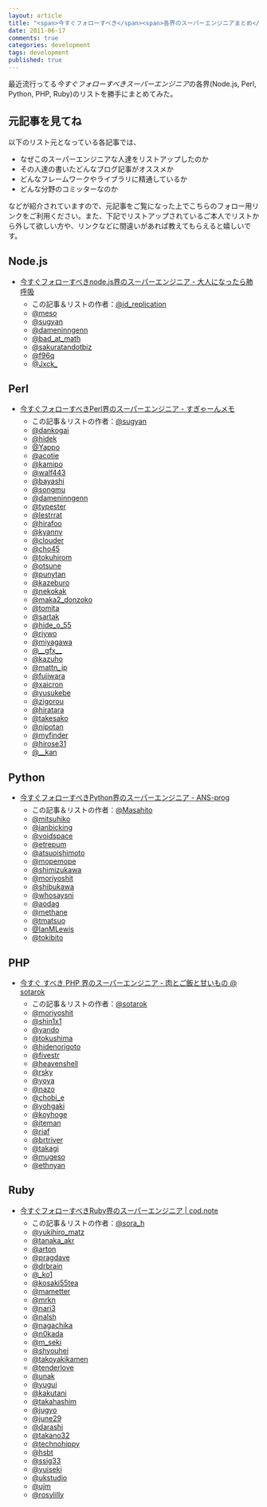 ```yaml
---
layout: article
title: "<span>今すぐフォローすべき</span><span>各界のスーパーエンジニアまとめ</span>"
date: 2011-06-17
comments: true
categories: development
tags: development
published: true
---
```


最近流行ってる*今すぐフォローすべきスーパーエンジニア*の各界(Node.js, Perl, Python, PHP, Ruby)のリストを勝手にまとめてみた。

<!-- READMORE -->


## 元記事を見てね

以下のリスト元となっている各記事では、

- なぜこのスーパーエンジニアな人達をリストアップしたのか
- その人達の書いたどんなブログ記事がオススメか
- どんなフレームワークやライブラリに精通しているか
- どんな分野のコミッターなのか

などが紹介されていますので、元記事をご覧になった上でこちらのフォロー用リンクをご利用ください。また、下記でリストアップされているご本人でリストから外して欲しい方や、リンクなどに間違いがあれば教えてもらえると嬉しいです。


## Node.js

- [今すぐフォローすべきnode.js界のスーパーエンジニア - 大人になったら肺呼吸](http://d.hatena.ne.jp/replication/20110615/1308063792)
    - <div style="margin-top: 5px">この記事＆リストの作者：<a href="http://twitter.com/id_replication" class="twitter-follow-button">@id_replication</a></div>
    - <a href="http://twitter.com/meso" class="twitter-follow-button">@meso</a>
    - <a href="http://twitter.com/sugyan" class="twitter-follow-button">@sugyan</a>
    - <a href="http://twitter.com/dameninngenn" class="twitter-follow-button">@dameninngenn</a>
    - <a href="http://twitter.com/bad_at_math" class="twitter-follow-button">@bad\_at\_math</a>
    - <a href="http://twitter.com/sakuratandotbiz" class="twitter-follow-button">@sakuratandotbiz</a>
    - <a href="http://twitter.com/f96q" class="twitter-follow-button">@f96q</a>
    - <a href="http://twitter.com/Jxck_" class="twitter-follow-button">@Jxck\_</a>


## Perl

- [今すぐフォローすべきPerl界のスーパーエンジニア - すぎゃーんメモ](http://d.hatena.ne.jp/sugyan/20110616/1308203734)
    - <div style="margin-top: 5px">この記事＆リストの作者：<a href="http://twitter.com/sugyan" class="twitter-follow-button">@sugyan</a></div>
    - <a href="http://twitter.com/dankogai" class="twitter-follow-button">@dankogai</a>
    - <a href="http://twitter.com/hidek" class="twitter-follow-button">@hidek</a>
    - <a href="http://twitter.com/Yappo" class="twitter-follow-button">@Yappo</a>
    - <a href="http://twitter.com/acotie" class="twitter-follow-button">@acotie</a>
    - <a href="http://twitter.com/kamipo" class="twitter-follow-button">@kamipo</a>
    - <a href="http://twitter.com/walf443" class="twitter-follow-button">@walf443</a>
    - <a href="http://twitter.com/bayashi" class="twitter-follow-button">@bayashi</a>
    - <a href="http://twitter.com/songmu" class="twitter-follow-button">@songmu</a>
    - <a href="http://twitter.com/dameninngenn" class="twitter-follow-button">@dameninngenn</a>
    - <a href="http://twitter.com/typester" class="twitter-follow-button">@typester</a>
    - <a href="http://twitter.com/lestrrat" class="twitter-follow-button">@lestrrat</a>
    - <a href="http://twitter.com/hirafoo" class="twitter-follow-button">@hirafoo</a>
    - <a href="http://twitter.com/kyanny" class="twitter-follow-button">@kyanny</a>
    - <a href="http://twitter.com/clouder" class="twitter-follow-button">@clouder</a>
    - <a href="http://twitter.com/cho45" class="twitter-follow-button">@cho45</a>
    - <a href="http://twitter.com/tokuhirom" class="twitter-follow-button">@tokuhirom</a>
    - <a href="http://twitter.com/otsune" class="twitter-follow-button">@otsune</a>
    - <a href="http://twitter.com/punytan" class="twitter-follow-button">@punytan</a>
    - <a href="http://twitter.com/kazeburo" class="twitter-follow-button">@kazeburo</a>
    - <a href="http://twitter.com/nekokak" class="twitter-follow-button">@nekokak</a>
    - <a href="http://twitter.com/maka2_donzoko" class="twitter-follow-button">@maka2\_donzoko</a>
    - <a href="http://twitter.com/tomita" class="twitter-follow-button">@tomita</a>
    - <a href="http://twitter.com/sartak" class="twitter-follow-button">@sartak</a>
    - <a href="http://twitter.com/hide_o_55" class="twitter-follow-button">@hide\_o\_55</a>
    - <a href="http://twitter.com/riywo" class="twitter-follow-button">@riywo</a>
    - <a href="http://twitter.com/miyagawa" class="twitter-follow-button">@miyagawa</a>
    - <a href="http://twitter.com/__gfx__" class="twitter-follow-button">@\_\_gfx\_\_</a>
    - <a href="http://twitter.com/kazuho" class="twitter-follow-button">@kazuho</a>
    - <a href="http://twitter.com/mattn_jp" class="twitter-follow-button">@mattn_jp</a>
    - <a href="http://twitter.com/fujiwara" class="twitter-follow-button">@fujiwara</a>
    - <a href="http://twitter.com/xaicron" class="twitter-follow-button">@xaicron</a>
    - <a href="http://twitter.com/yusukebe" class="twitter-follow-button">@yusukebe</a>
    - <a href="http://twitter.com/zigorou" class="twitter-follow-button">@zigorou</a>
    - <a href="http://twitter.com/hiratara" class="twitter-follow-button">@hiratara</a>
    - <a href="http://twitter.com/takesako" class="twitter-follow-button">@takesako</a>
    - <a href="http://twitter.com/nipotan" class="twitter-follow-button">@nipotan</a>
    - <a href="http://twitter.com/myfinder" class="twitter-follow-button">@myfinder</a>
    - <a href="http://twitter.com/hirose31" class="twitter-follow-button">@hirose31</a>
    - <a href="http://twitter.com/__kan" class="twitter-follow-button">@\_\_kan</a>


## Python

- [今すぐフォローすべきPython界のスーパーエンジニア - ANS-prog](http://answer.pythonpath.jp/questions/360/python)
    - <div style="margin-top: 5px">この記事＆リストの作者：<a href="http://twitter.com/Masahito" class="twitter-follow-button">@Masahito</a></div>
    - <a href="http://twitter.com/mitsuhiko" class="twitter-follow-button">@mitsuhiko</a>
    - <a href="http://twitter.com/ianbicking" class="twitter-follow-button">@ianbicking</a>
    - <a href="http://twitter.com/voidspace" class="twitter-follow-button">@voidspace</a>
    - <a href="http://twitter.com/etrepum" class="twitter-follow-button">@etrepum</a>
    - <a href="http://twitter.com/atsuoishimoto" class="twitter-follow-button">@atsuoishimoto</a>
    - <a href="http://twitter.com/mopemope" class="twitter-follow-button">@mopemope</a>
    - <a href="http://twitter.com/shimizukawa" class="twitter-follow-button">@shimizukawa</a>
    - <a href="http://twitter.com/moriyoshit" class="twitter-follow-button">@moriyoshit</a>
    - <a href="http://twitter.com/shibukawa" class="twitter-follow-button">@shibukawa</a>
    - <a href="http://twitter.com/whosaysni" class="twitter-follow-button">@whosaysni</a>
    - <a href="http://twitter.com/aodag" class="twitter-follow-button">@aodag</a>
    - <a href="http://twitter.com/methane" class="twitter-follow-button">@methane</a>
    - <a href="http://twitter.com/tmatsuo" class="twitter-follow-button">@tmatsuo</a>
    - <a href="http://twitter.com/IanMLewis" class="twitter-follow-button">@IanMLewis</a>
    - <a href="http://twitter.com/tokibito" class="twitter-follow-button">@tokibito</a>


## PHP

- [今すぐ すべき PHP 界のスーパーエンジニア - 肉とご飯と甘いもの @ sotarok](http://d.hatena.ne.jp/sotarok/20110617/1308227462)
    - <div style="margin-top: 5px">この記事＆リストの作者：<a href="http://twitter.com/sotarok" class="twitter-follow-button">@sotarok</a></div>
    - <a href="http://twitter.com/moriyoshit" class="twitter-follow-button">@moriyoshit</a>
    - <a href="http://twitter.com/shin1x1" class="twitter-follow-button">@shin1x1</a>
    - <a href="http://twitter.com/yando" class="twitter-follow-button">@yando</a>
    - <a href="http://twitter.com/tokushima" class="twitter-follow-button">@tokushima</a>
    - <a href="http://twitter.com/hidenorigoto" class="twitter-follow-button">@hidenorigoto</a>
    - <a href="http://twitter.com/fivestr" class="twitter-follow-button">@fivestr</a>
    - <a href="http://twitter.com/heavenshell" class="twitter-follow-button">@heavenshell</a>
    - <a href="http://twitter.com/rsky" class="twitter-follow-button">@rsky</a>
    - <a href="http://twitter.com/yoya" class="twitter-follow-button">@yoya</a>
    - <a href="http://twitter.com/nazo" class="twitter-follow-button">@nazo</a>
    - <a href="http://twitter.com/chobi_e" class="twitter-follow-button">@chobi\_e</a>
    - <a href="http://twitter.com/yohgaki" class="twitter-follow-button">@yohgaki</a>
    - <a href="http://twitter.com/koyhoge" class="twitter-follow-button">@koyhoge</a>
    - <a href="http://twitter.com/iteman" class="twitter-follow-button">@iteman</a>
    - <a href="http://twitter.com/riaf" class="twitter-follow-button">@riaf</a>
    - <a href="http://twitter.com/brtriver" class="twitter-follow-button">@brtriver</a>
    - <a href="http://twitter.com/takagi" class="twitter-follow-button">@takagi</a>
    - <a href="http://twitter.com/mugeso" class="twitter-follow-button">@mugeso</a>
    - <a href="http://twitter.com/ethnyan" class="twitter-follow-button">@ethnyan</a>


## Ruby

- [今すぐフォローすべきRuby界のスーパーエンジニア \| cod.note](http://codnote.net/2011/06/16/ruby-super-engineers/)
    - <div style="margin-top: 5px">この記事＆リストの作者：<a href="http://twitter.com/sora_h" class="twitter-follow-button">@sora_h</a></div>
    - <a href="http://twitter.com/yukihiro_matz" class="twitter-follow-button">@yukihiro\_matz</a>
    - <a href="http://twitter.com/tanaka_akr" class="twitter-follow-button">@tanaka\_akr</a>
    - <a href="http://twitter.com/arton" class="twitter-follow-button">@arton</a>
    - <a href="http://twitter.com/pragdave" class="twitter-follow-button">@pragdave</a>
    - <a href="http://twitter.com/drbrain" class="twitter-follow-button">@drbrain</a>
    - <a href="http://twitter.com/_ko1" class="twitter-follow-button">@\_ko1</a>
    - <a href="http://twitter.com/kosaki55tea" class="twitter-follow-button">@kosaki55tea</a>
    - <a href="http://twitter.com/mametter" class="twitter-follow-button">@mametter</a>
    - <a href="http://twitter.com/mrkn" class="twitter-follow-button">@mrkn</a>
    - <a href="http://twitter.com/nari3" class="twitter-follow-button">@nari3</a>
    - <a href="http://twitter.com/nalsh" class="twitter-follow-button">@nalsh</a>
    - <a href="http://twitter.com/nagachika" class="twitter-follow-button">@nagachika</a>
    - <a href="http://twitter.com/n0kada" class="twitter-follow-button">@n0kada</a>
    - <a href="http://twitter.com/m_seki" class="twitter-follow-button">@m\_seki</a>
    - <a href="http://twitter.com/shyouhei" class="twitter-follow-button">@shyouhei</a>
    - <a href="http://twitter.com/takoyakikamen" class="twitter-follow-button">@takoyakikamen</a>
    - <a href="http://twitter.com/tenderlove" class="twitter-follow-button">@tenderlove</a>
    - <a href="http://twitter.com/unak" class="twitter-follow-button">@unak</a>
    - <a href="http://twitter.com/yugui" class="twitter-follow-button">@yugui</a>
    - <a href="http://twitter.com/kakutani" class="twitter-follow-button">@kakutani</a>
    - <a href="http://twitter.com/takahashim" class="twitter-follow-button">@takahashim</a>
    - <a href="http://twitter.com/jugyo" class="twitter-follow-button">@jugyo</a>
    - <a href="http://twitter.com/june29" class="twitter-follow-button">@june29</a>
    - <a href="http://twitter.com/darashi" class="twitter-follow-button">@darashi</a>
    - <a href="http://twitter.com/takano32" class="twitter-follow-button">@takano32</a>
    - <a href="http://twitter.com/technohippy" class="twitter-follow-button">@technohippy</a>
    - <a href="http://twitter.com/hsbt" class="twitter-follow-button">@hsbt</a>
    - <a href="http://twitter.com/ssig33" class="twitter-follow-button">@ssig33</a>
    - <a href="http://twitter.com/yuiseki" class="twitter-follow-button">@yuiseki</a>
    - <a href="http://twitter.com/ukstudio" class="twitter-follow-button">@ukstudio</a>
    - <a href="http://twitter.com/ujm" class="twitter-follow-button">@ujm</a>
    - <a href="http://twitter.com/rosylilly" class="twitter-follow-button">@rosylilly</a>

